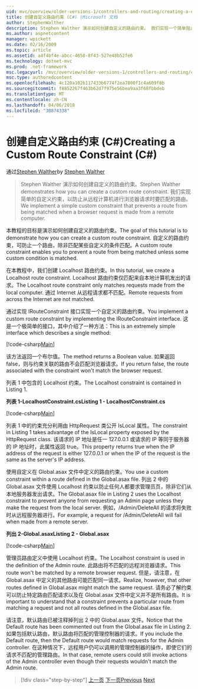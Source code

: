 ```yaml
---
uid: mvc/overview/older-versions-1/controllers-and-routing/creating-a-custom-route-constraint-cs
title: 创建自定义路由约束 (C#) |Microsoft 文档
author: StephenWalther
description: Stephen Walther 演示如何创建自定义的路由约束。 我们实现一个简单阻止路由的自定义约束匹配 w...
ms.author: aspnetcontent
manager: wpickett
ms.date: 02/16/2009
ms.topic: article
ms.assetid: a4f4bf4e-abcc-4650-8f43-527e48b52fe6
ms.technology: dotnet-mvc
ms.prod: .net-framework
msc.legacyurl: /mvc/overview/older-versions-1/controllers-and-routing/creating-a-custom-route-constraint-cs
msc.type: authoredcontent
ms.openlocfilehash: 4c120a102b117433b6774f2ea7800f1c4a609f8b
ms.sourcegitcommit: f8852267f463b62d7f975e56bea9aa3f68fbbdeb
ms.translationtype: MT
ms.contentlocale: zh-CN
ms.lasthandoff: 04/06/2018
ms.locfileid: "30874338"
---
```

<a name="creating-a-custom-route-constraint-c"></a><span data-ttu-id="d3d21-104">创建自定义路由约束 (C#)</span><span class="sxs-lookup"><span data-stu-id="d3d21-104">Creating a Custom Route Constraint (C#)</span></span>
====================
<span data-ttu-id="d3d21-105">通过[Stephen Walther](https://github.com/StephenWalther)</span><span class="sxs-lookup"><span data-stu-id="d3d21-105">by [Stephen Walther](https://github.com/StephenWalther)</span></span>

> <span data-ttu-id="d3d21-106">Stephen Walther 演示如何创建自定义的路由约束。</span><span class="sxs-lookup"><span data-stu-id="d3d21-106">Stephen Walther demonstrates how you can create a custom route constraint.</span></span> <span data-ttu-id="d3d21-107">我们实现简单的自定义约束，以防止从远程计算机进行浏览器请求时要匹配的路由。</span><span class="sxs-lookup"><span data-stu-id="d3d21-107">We implement a simple custom constraint that prevents a route from being matched when a browser request is made from a remote computer.</span></span>


<span data-ttu-id="d3d21-108">本教程的目标是演示如何创建自定义的路由约束。</span><span class="sxs-lookup"><span data-stu-id="d3d21-108">The goal of this tutorial is to demonstrate how you can create a custom route constraint.</span></span> <span data-ttu-id="d3d21-109">自定义的路由约束，可防止一个路由，除非匹配某些自定义的条件匹配。</span><span class="sxs-lookup"><span data-stu-id="d3d21-109">A custom route constraint enables you to prevent a route from being matched unless some custom condition is matched.</span></span>

<span data-ttu-id="d3d21-110">在本教程中，我们创建 Localhost 路由约束。</span><span class="sxs-lookup"><span data-stu-id="d3d21-110">In this tutorial, we create a Localhost route constraint.</span></span> <span data-ttu-id="d3d21-111">Localhost 路由约束仅匹配来自本地计算机发出的请求。</span><span class="sxs-lookup"><span data-stu-id="d3d21-111">The Localhost route constraint only matches requests made from the local computer.</span></span> <span data-ttu-id="d3d21-112">通过 Internet 从远程请求都不匹配。</span><span class="sxs-lookup"><span data-stu-id="d3d21-112">Remote requests from across the Internet are not matched.</span></span>

<span data-ttu-id="d3d21-113">通过实现 IRouteConstraint 接口实现一个自定义的路由约束。</span><span class="sxs-lookup"><span data-stu-id="d3d21-113">You implement a custom route constraint by implementing the IRouteConstraint interface.</span></span> <span data-ttu-id="d3d21-114">这是一个极简单的接口，其中介绍了一种方法：</span><span class="sxs-lookup"><span data-stu-id="d3d21-114">This is an extremely simple interface which describes a single method:</span></span>

[!code-csharp[Main](creating-a-custom-route-constraint-cs/samples/sample1.cs)]

<span data-ttu-id="d3d21-115">该方法返回一个布尔值。</span><span class="sxs-lookup"><span data-stu-id="d3d21-115">The method returns a Boolean value.</span></span> <span data-ttu-id="d3d21-116">如果返回 false，则与约束关联的路由不会匹配浏览器请求。</span><span class="sxs-lookup"><span data-stu-id="d3d21-116">If you return false, the route associated with the constraint won't match the browser request.</span></span>

<span data-ttu-id="d3d21-117">列表 1 中包含的 Localhost 约束。</span><span class="sxs-lookup"><span data-stu-id="d3d21-117">The Localhost constraint is contained in Listing 1.</span></span>

<span data-ttu-id="d3d21-118">**列表 1-LocalhostConstraint.cs**</span><span class="sxs-lookup"><span data-stu-id="d3d21-118">**Listing 1 - LocalhostConstraint.cs**</span></span>

[!code-csharp[Main](creating-a-custom-route-constraint-cs/samples/sample2.cs)]

<span data-ttu-id="d3d21-119">列表 1 中的约束充分利用由 HttpRequest 类公开 IsLocal 属性。</span><span class="sxs-lookup"><span data-stu-id="d3d21-119">The constraint in Listing 1 takes advantage of the IsLocal property exposed by the HttpRequest class.</span></span> <span data-ttu-id="d3d21-120">该请求的 IP 地址是任一 127.0.0.1 或请求的 IP 等同于服务器的 IP 地址时，此属性返回 true。</span><span class="sxs-lookup"><span data-stu-id="d3d21-120">This property returns true when the IP address of the request is either 127.0.0.1 or when the IP of the request is the same as the server's IP address.</span></span>

<span data-ttu-id="d3d21-121">使用自定义在 Global.asax 文件中定义的路由约束。</span><span class="sxs-lookup"><span data-stu-id="d3d21-121">You use a custom constraint within a route defined in the Global.asax file.</span></span> <span data-ttu-id="d3d21-122">列出 2 中的 Global.asax 文件使用 Localhost 约束以防止任何人都要求管理员页，除非它们从本地服务器发出请求。</span><span class="sxs-lookup"><span data-stu-id="d3d21-122">The Global.asax file in Listing 2 uses the Localhost constraint to prevent anyone from requesting an Admin page unless they make the request from the local server.</span></span> <span data-ttu-id="d3d21-123">例如，/Admin/DeleteAll 的请求将失败时从远程服务器进行。</span><span class="sxs-lookup"><span data-stu-id="d3d21-123">For example, a request for /Admin/DeleteAll will fail when made from a remote server.</span></span>

<span data-ttu-id="d3d21-124">**列出 2-Global.asax**</span><span class="sxs-lookup"><span data-stu-id="d3d21-124">**Listing 2 - Global.asax**</span></span>

[!code-csharp[Main](creating-a-custom-route-constraint-cs/samples/sample3.cs)]

<span data-ttu-id="d3d21-125">管理员路由定义中使用 Localhost 约束。</span><span class="sxs-lookup"><span data-stu-id="d3d21-125">The Localhost constraint is used in the definition of the Admin route.</span></span> <span data-ttu-id="d3d21-126">此路由将不匹配的远程浏览器请求。</span><span class="sxs-lookup"><span data-stu-id="d3d21-126">This route won't be matched by a remote browser request.</span></span> <span data-ttu-id="d3d21-127">但是，请注意，在 Global.asax 中定义的其他路由可能匹配同一请求。</span><span class="sxs-lookup"><span data-stu-id="d3d21-127">Realize, however, that other routes defined in Global.asax might match the same request.</span></span> <span data-ttu-id="d3d21-128">请务必了解约束可以防止特定路由匹配请求以及在 Global.asax 文件中定义并不是所有路由。</span><span class="sxs-lookup"><span data-stu-id="d3d21-128">It is important to understand that a constraint prevents a particular route from matching a request and not all routes defined in the Global.asax file.</span></span>

<span data-ttu-id="d3d21-129">请注意，默认路由已被注释掉列出 2 中的 Global.asax 文件。</span><span class="sxs-lookup"><span data-stu-id="d3d21-129">Notice that the Default route has been commented out from the Global.asax file in Listing 2.</span></span> <span data-ttu-id="d3d21-130">如果包括默认路由，默认路由将匹配的管理控制器的请求。</span><span class="sxs-lookup"><span data-stu-id="d3d21-130">If you include the Default route, then the Default route would match requests for the Admin controller.</span></span> <span data-ttu-id="d3d21-131">在这种情况下，远程用户仍可以调用的管理控制器的操作，即使它们的请求不匹配的管理路由。</span><span class="sxs-lookup"><span data-stu-id="d3d21-131">In that case, remote users could still invoke actions of the Admin controller even though their requests wouldn't match the Admin route.</span></span>

> [!div class="step-by-step"]
> <span data-ttu-id="d3d21-132">[上一页](creating-a-route-constraint-cs.md)
> [下一页](asp-net-mvc-controller-overview-vb.md)</span><span class="sxs-lookup"><span data-stu-id="d3d21-132">[Previous](creating-a-route-constraint-cs.md)
[Next](asp-net-mvc-controller-overview-vb.md)</span></span>
